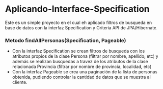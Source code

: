 # Aplicando-Interface-Specification

Este es un simple proyecto en el cual eh aplicado filtros de busqueda en base de datos con la interfaz Specification y Criteria API de JPA/Hibernate.

### Metodo findAllPersonas(Specification, Pageable)

* Con la interfaz Specification se crean filtros de busqueda con los atributos propios de la clase Persona (filtrar por nombre, apellido, etc) y además se realizan busquedas a travez de los atributos de la clase relacionada Provincia (filtrar por nombre de provincia, localidad, etc) 
* Con la interfaz Pageable se crea una paginación de la lista de personas obtenida, pudiendo controlar la cantidad de datos que se muestra al cliente.
